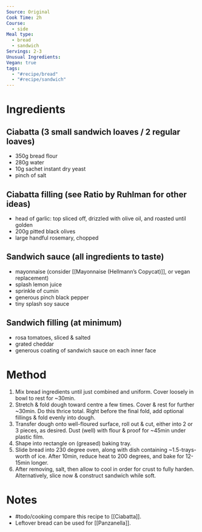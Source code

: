 ```yaml
---
Source: Original
Cook Time: 2h
Course:
  - side
Meal type:
  - bread
  - sandwich
Servings: 2-3
Unusual Ingredients: 
Vegan: true
tags:
  - "#recipe/bread"
  - "#recipe/sandwich"
---
```

# Ingredients

## Ciabatta (3 small sandwich loaves / 2 regular loaves)

- 350g bread flour
- 280g water
- 10g sachet instant dry yeast
- pinch of salt

## Ciabatta filling (see Ratio by Ruhlman for other ideas)

- head of garlic: top sliced off, drizzled with olive oil, and roasted until golden
- 200g pitted black olives
- large handful rosemary, chopped

## Sandwich sauce (all ingredients to taste)

- mayonnaise (consider [[Mayonnaise (Hellmann’s Copycat)]], or vegan replacement)
- splash lemon juice
- sprinkle of cumin
- generous pinch black pepper
- tiny splash soy sauce

## Sandwich filling (at minimum)

- rosa tomatoes, sliced & salted
- grated cheddar
- generous coating of sandwich sauce on each inner face

# Method

1. Mix bread ingredients until just combined and uniform. Cover loosely in bowl to rest for ~30min.
2. Stretch & fold dough toward centre a few times. Cover & rest for further ~30min. Do this thrice total. Right before the final fold, add optional fillings & fold evenly into dough.
3. Transfer dough onto well-floured surface, roll out & cut, either into 2 or 3 pieces, as desired. Dust (well) with flour & proof for ~45min under plastic film.
4. Shape into rectangle on (greased) baking tray.
5. Slide bread into 230 degree oven, along with dish containing ~1.5-trays-worth of ice. After 10min, reduce heat to 200 degrees, and bake for 12-15min longer.
6. After removing, salt, then allow to cool in order for crust to fully harden. Alternatively, slice now & construct sandwich while soft.

# Notes

- #todo/cooking compare this recipe to [[Ciabatta]].
- Leftover bread can be used for [[Panzanella]].